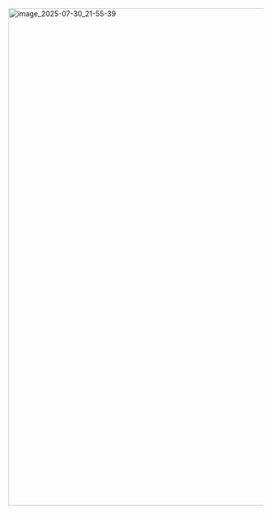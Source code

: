 <img width="1900" height="983" alt="image_2025-07-30_21-55-39" src="https://github.com/user-attachments/assets/c63a1faf-b401-4e2f-9b5c-e494b958e517" />
